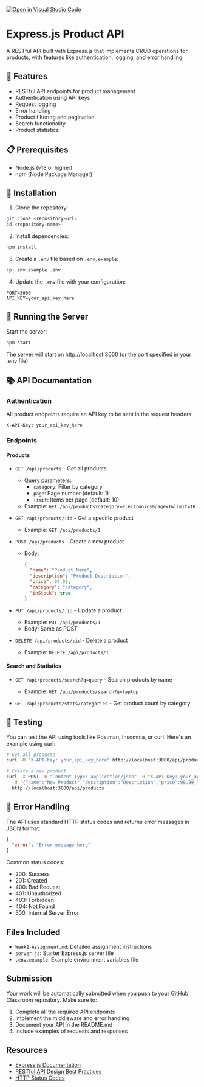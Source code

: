 [![Open in Visual Studio Code](https://classroom.github.com/assets/open-in-vscode-2e0aaae1b6195c2367325f4f02e2d04e9abb55f0b24a779b69b11b9e10269abc.svg)](https://classroom.github.com/online_ide?assignment_repo_id=19705615&assignment_repo_type=AssignmentRepo)
# Express.js Product API

A RESTful API built with Express.js that implements CRUD operations for products, with features like authentication, logging, and error handling.

## 🚀 Features

- RESTful API endpoints for product management
- Authentication using API keys
- Request logging
- Error handling
- Product filtering and pagination
- Search functionality
- Product statistics

## 📋 Prerequisites

- Node.js (v18 or higher)
- npm (Node Package Manager)

## 🔧 Installation

1. Clone the repository:
```bash
git clone <repository-url>
cd <repository-name>
```

2. Install dependencies:
```bash
npm install
```

3. Create a `.env` file based on `.env.example`:
```bash
cp .env.example .env
```

4. Update the `.env` file with your configuration:
```
PORT=3000
API_KEY=your_api_key_here
```

## 🚀 Running the Server

Start the server:
```bash
npm start
```

The server will start on http://localhost:3000 (or the port specified in your .env file)

## 📚 API Documentation

### Authentication
All product endpoints require an API key to be sent in the request headers:
```
X-API-Key: your_api_key_here
```

### Endpoints

#### Products

- `GET /api/products` - Get all products
  - Query parameters:
    - `category`: Filter by category
    - `page`: Page number (default: 1)
    - `limit`: Items per page (default: 10)
  - Example: `GET /api/products?category=electronics&page=1&limit=10`

- `GET /api/products/:id` - Get a specific product
  - Example: `GET /api/products/1`

- `POST /api/products` - Create a new product
  - Body:
    ```json
    {
      "name": "Product Name",
      "description": "Product Description",
      "price": 99.99,
      "category": "category",
      "inStock": true
    }
    ```

- `PUT /api/products/:id` - Update a product
  - Example: `PUT /api/products/1`
  - Body: Same as POST

- `DELETE /api/products/:id` - Delete a product
  - Example: `DELETE /api/products/1`

#### Search and Statistics

- `GET /api/products/search?q=query` - Search products by name
  - Example: `GET /api/products/search?q=laptop`

- `GET /api/products/stats/categories` - Get product count by category

## 🧪 Testing

You can test the API using tools like Postman, Insomnia, or curl. Here's an example using curl:

```bash
# Get all products
curl -H "X-API-Key: your_api_key_here" http://localhost:3000/api/products

# Create a new product
curl -X POST -H "Content-Type: application/json" -H "X-API-Key: your_api_key_here" \
  -d '{"name":"New Product","description":"Description","price":99.99,"category":"electronics","inStock":true}' \
  http://localhost:3000/api/products
```

## 📝 Error Handling

The API uses standard HTTP status codes and returns error messages in JSON format:

```json
{
  "error": "Error message here"
}
```

Common status codes:
- 200: Success
- 201: Created
- 400: Bad Request
- 401: Unauthorized
- 403: Forbidden
- 404: Not Found
- 500: Internal Server Error

## Files Included

- `Week2-Assignment.md`: Detailed assignment instructions
- `server.js`: Starter Express.js server file
- `.env.example`: Example environment variables file

## Submission

Your work will be automatically submitted when you push to your GitHub Classroom repository. Make sure to:

1. Complete all the required API endpoints
2. Implement the middleware and error handling
3. Document your API in the README.md
4. Include examples of requests and responses

## Resources

- [Express.js Documentation](https://expressjs.com/)
- [RESTful API Design Best Practices](https://restfulapi.net/)
- [HTTP Status Codes](https://developer.mozilla.org/en-US/docs/Web/HTTP/Status) 
